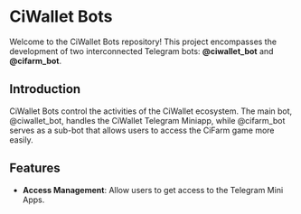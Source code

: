 # CiWallet Bots

Welcome to the CiWallet Bots repository! This project encompasses the development of two interconnected Telegram bots: **@ciwallet_bot** and **@cifarm_bot**.

## Introduction

CiWallet Bots control the activities of the CiWallet ecosystem. The main bot, @ciwallet_bot, handles the CiWallet Telegram Miniapp, while @cifarm_bot serves as a sub-bot that allows users to access the CiFarm game more easily.

## Features
- **Access Management**: Allow users to get access to the Telegram Mini Apps.
